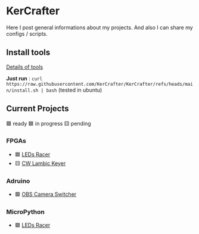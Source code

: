 # KerCrafter

Here I post general informations about my projects. And also I can share my configs / scripts.

## Install tools

[Details of tools](./docs/tools.md)

**Just run** : `curl https://raw.githubusercontent.com/KerCrafter/KerCrafter/refs/heads/main/install.sh | bash`
(tested in ubuntu)

## Current Projects

🟩 ready :blue_square: in progress :yellow_square: pending


### FPGAs
- :blue_square: [LEDs Racer](https://github.com/KerCrafter/FPGA-LEDs-Racer)
- :yellow_square: [CW Lambic Keyer](https://github.com/KerCrafter/FPGA-CW-lambic-keyer)

### Adruino
- 🟩 [OBS Camera Switcher](https://github.com/KerCrafter/obs-cam-switcher)

### MicroPython
- 🟩 [LEDs Racer](https://github.com/KerCrafter/micropython-leds-racer)
